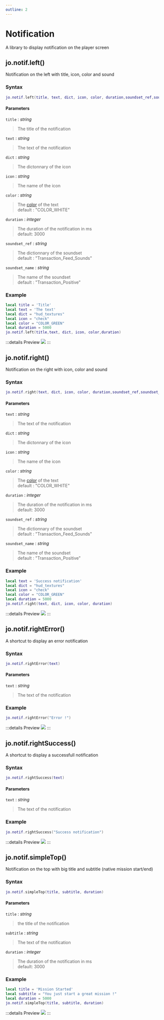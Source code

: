 ```yaml
---
outline: 2
---
```

# Notification

A library to display notification on the player screen

## jo.notif.left()
Notification on the left with title, icon, color and sound
### Syntax
```lua
jo.notif.left(title, text, dict, icon, color, duration,soundset_ref,soundset_name)
```
#### Parameters
`title` : *string*
> The title of the notification
  
`text` : *string*
> The text of the notification
  
`dict` : *string*
> The dictonnary of the icon
  
`icon` : *string*
> The name of the icon
  
`color` : *string* <BadgeOptional />
> The [color](https://github.com/femga/rdr3_discoveries/blob/a63669efcfea34915c53dbd29724a2a7103f822f/useful_info_from_rpfs/colours/README.md) of the text  
> default : "COLOR_WHITE"
  
`duration` : *integer* <BadgeOptional />
> The duration of the notification in ms  
> default: 3000
  
`soundset_ref` : *string* <BadgeOptional />
> The dictionnary of the soundset  
> default : "Transaction_Feed_Sounds"
  
`soundset_name` : *string* <BadgeOptional />
> The name of the soundset  
> default : "Transaction_Positive"
  

### Example
```lua
local title = 'Title'
local text = 'The text'
local dict = "hud_textures"
local icon = "check"
local color = "COLOR_GREEN"
local duration = 5000
jo.notif.left(title,text, dict, icon, color,duration)
```
:::details Preview
<img src="/images/notifLeft.jpg" />
:::

## jo.notif.right()
Notification on the right with icon, color and sound
### Syntax
```lua
jo.notif.right(text, dict, icon, color, duration,soundset_ref,soundset_name)
```
#### Parameters
`text` : *string*
> The text of the notification
  
`dict` : *string*
> The dictonnary of the icon
  
`icon` : *string*
> The name of the icon
  
`color` : *string* <BadgeOptional />
> The [color](https://github.com/femga/rdr3_discoveries/blob/a63669efcfea34915c53dbd29724a2a7103f822f/useful_info_from_rpfs/colours/README.md) of the text  
> default : "COLOR_WHITE"
  
`duration` : *integer* <BadgeOptional />
> The duration of the notification in ms  
> default: 3000
  
`soundset_ref` : *string* <BadgeOptional />
> The dictionnary of the soundset  
> default : "Transaction_Feed_Sounds"
  
`soundset_name` : *string* <BadgeOptional />
> The name of the soundset  
> default : "Transaction_Positive"
  
### Example
```lua
local text = 'Success notification'
local dict = "hud_textures"
local icon = "check"
local color = "COLOR_GREEN"
local duration = 5000
jo.notif.right(text, dict, icon, color, duration)
```
:::details Preview
<img src="/images/notifRight.jpg" />
:::

## jo.notif.rightError()
A shortcut to display an error notification
### Syntax
```lua
jo.notif.rightError(text)
```
#### Parameters
`text` : *string*
> The text of the notification
  

### Example
```lua
jo.notif.rightError("Error !")
```
:::details Preview
<img src="/images/notifError.jpg" />
:::


## jo.notif.rightSuccess()
A shortcut to display a successfull notification
### Syntax
```lua
jo.notif.rightSuccess(text)
```
#### Parameters
`text` : *string*
> The text of the notification
  

### Example
```lua
jo.notif.rightSuccess("Success notification")
```
:::details Preview
<img src="/images/notifRight.jpg" />
:::


## jo.notif.simpleTop()
Notification on the top with big title and subtitle (native mission start/end)
### Syntax
```lua
jo.notif.simpleTop(title, subtitle, duration)
```
#### Parameters
`title` : *string*
> the title of the notification
  
`subtitle` : *string*
> The text of the notification

`duration` : *integer* <BadgeOptional />
> The duration of the notification in ms  
> default: 3000
  
### Example
```lua
local title = 'Mission Started'
local subtitle = "You just start a great mission !"
local duration = 5000
jo.notif.simpleTop(title, subtitle, duration)
```
:::details Preview
<img src="/images/notifSimpleTop.gif" />
:::
